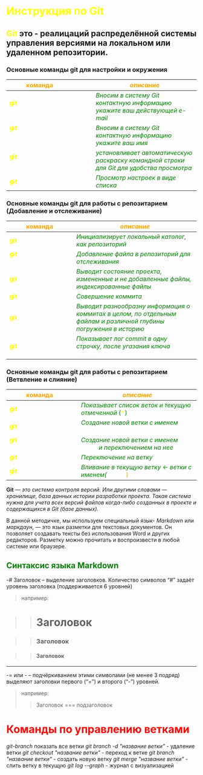 # <span style="color:yellow"> __Инструкция по Git__<div>

## <span style="color:yellow">__Git__</span> это - реалицаций распределённой системы управления версиями на локальном или удаленном репозитории.

### Основные команды git для настройки и окружения
|<span style="color:orange"><div style="width:160px"> __команда__ </div></span>      |<span style="color:orange">*описание*</span>
|                -                |                 -                                       |
|<span style="color:yellow"> __git__ <span style="color:white"> __config__<span style="color:white">  __--global user.email "[valid-email]”__</span>|<span style="color:green">*Вносим в систему Git контактную информацию укажите ваш действующей e-mail* </span>|
|<span style="color:yellow"> __git__ <span style="color:white"> __config__<span style="color:white">  __--global user.name  “[firstname lastname]”__</span>|<span style="color:green">*Вносим в систему Git контактную информацию укажите ваш имя* </span>|
|<span style="color:yellow"> __git__ <span style="color:white"> __config__<span style="color:white">  __--global --global color.ui auto”__</span>|<span style="color:green">*установливает автоматическую раскраску командной строки для Git для удобства просмотра* </span>|
|<span style="color:yellow"> __git__ <span style="color:white"> __config__<span style="color:white">  __--list__</span>|<span style="color:green">*Просмотр настроек в виде списка* </span>|
### Основные команды git для работы с репозитарием (Добавление и отслеживание)
|<span style="color:orange"><div style="width:160px"> __команда__ </div></span>      |<span style="color:orange">*описание*</span>
|                -                |                 -                                       |
|<span style="color:yellow"> __git__ <span style="color:white"> __init__</span>|<span style="color:green">*Инициализирует локальный католог, как  репозиторий*</span>|
|<span style="color:yellow"> __git__   <span style="color:white">__add__ <span style="color:white"> *<имя_файла>* |<span style="color:green">*Добавление файла в репозиторий для отслеживания* </span>|
|<span style="color:yellow"> __git__   <span style="color:white"> __status__</span>|<span style="color:green">*Выводит состояние проекта, измененные и не добавленные файлы, индексированные файлы*</span>|
|<span style="color:yellow"> __git__   <span style="color:white"> __commit__</span>|<span style="color:green">*Совершение коммита*</span>|
|<span style="color:yellow"> __git__<span style="color:white"> __log__</span>|<span style="color:green">*Выводит разнообразну информация о коммитах в целом, по отдельным файлам и различной глубины погружения в историю*</span>|
|<span style="color:yellow"> __git__ <span style="color:white"> __log__<span style="color:white"> __--oneline__</span>|<span style="color:green">*Показывает лог  commit в одну строчку, после угазания ключа <span style="color:white">__--oneline__* </span>|

### Основные команды git для работы с репозитарием (Ветвление и слияние)
|<span style="color:orange"><div style="width:160px"> __команда__ </div></span>      |<span style="color:orange">*описание*</span>
|                -                |                 -                                       |
|<span style="color:yellow"> __git__ <span style="color:white"> __branch__</span>|<span style="color:green">*Показывает список веток и текущую отмеченной* (<span style="color:yellow">\*</span>) |
|<span style="color:yellow"> __git__ <span style="color:white"> __branch__<span style="color:white">  __\<name>__</span>|<span style="color:green">*Создание новой ветки с именем <span style="color:white">name* </span>|
|<span style="color:yellow"> __git__ <span style="color:white"> __checkout__<span style="color:white">  __-b \<name>__</span>|<span style="color:green">*Создание новой ветки с именем <span style="color:white">name* <span style="color:green">*и переключением на нее*|
|<span style="color:yellow"> __git__ <span style="color:white"> __checkout__<span style="color:white">  __\<name>__</span>|<span style="color:green">*Переключение на ветку <span style="color:white">name* |
|<span style="color:yellow"> __git__ <span style="color:white"> __merge__<span style="color:white">  __\<name>__</span>|<span style="color:green">*Вливание в текущую ветку <- ветки с именем( <span style="color:white">name* <span style="color:orange">)|

**Git** — *это система контроля версий. Или другими словами — хранилище, база данных истории разработки проекта. Такая система нужна для учета всех версий файлов когда-либо созданных в проекте и содержащихся в Git (базе данных).*

В данной методичке, мы используем специальный язык- *Markdown*
или *маркдаун*, — это язык разметки для текстовых документов. Он позволяет создавать тексты без использования Word и других редакторов. Разметку можно прочитать и воспроизвести в любой системе или браузере.


## <span style="color:green"> Синтаксис языка Markdown

-#  Заголовок – выделение заголовков. Количество символов “#” задаёт уровень заголовка (поддерживается 6 уровней)

>например:

>># Заголовок

>>### Заголовок

>>#### Заголовок

___

-= или - – подчёркиванием этими символами (не менее 3 подряд) выделяют заголовки первого (“=”) и второго (“-”) уровней.
>например:
>>Заголовок
 ===
 подзаголовок


 # <span style="color:red"> Команды по управлению ветками

 _git-branch_ показать все ветки
 _git branch -d "название ветки"_ - удаление ветки
 _git checkout "название ветки"_ - переход к ветке
 _git branch "название ветки"_ - создать новую ветку
 _git merge "название ветки"_ - слить ветку в текущую
 _git log --graph_ - журнал с визуализацией